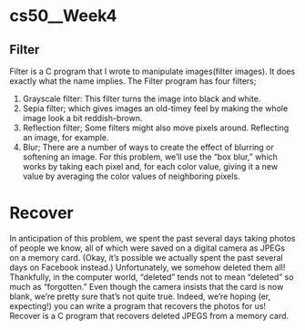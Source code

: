 # cs50__Week4
## Filter
Filter is a C program that I wrote to manipulate images(filter images). It does exactly what the name implies. The Filter program has four filters;

1. Grayscale filter: This filter turns the image into black and white.
2. Sepia filter; which gives images an old-timey feel by making the whole image look a bit reddish-brown.
3. Reflection filter; Some filters might also move pixels around. Reflecting an image, for example.
4. Blur; There are a number of ways to create the effect of blurring or softening an image. For this problem, we’ll use the “box blur,” which works by taking each pixel and, for each color value, giving it a new value by averaging the color values of neighboring pixels.


# Recover
In anticipation of this problem, we spent the past several days taking photos of people we know, all of which were saved on a digital camera as JPEGs on a memory card. (Okay, it’s possible we actually spent the past several days on Facebook instead.) Unfortunately, we somehow deleted them all! Thankfully, in the computer world, “deleted” tends not to mean “deleted” so much as “forgotten.” Even though the camera insists that the card is now blank, we’re pretty sure that’s not quite true. Indeed, we’re hoping (er, expecting!) you can write a program that recovers the photos for us!
Recover is a C program that recovers deleted JPEGS from a memory card.
